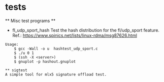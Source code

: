 # tests
** Misc test programs **

* fl_udp_sport_hash
Test the hash distribution for the fl/udp_sport feature. Ref.: https://www.spinics.net/lists/linux-rdma/msg87626.html
```
Usage:
    $ gcc -Wall -o u  hashtest_udp_sport.c
    $ ./u 0 1
    $ (ssh -X <server>)
    $ gnuplot -p hashout.gnuplot

** sigtest
A simple tool for mlx5 signature offload test.
